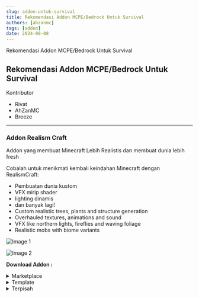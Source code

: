 ```yaml
---
slug: addon-untuk-survival
title: Rekomendasi Addon MCPE/Bedrock Untuk Survival
authors: [ahzanmc]
tags: [addon]
date: 2024-08-08
---
```


Rekomendasi Addon MCPE/Bedrock Untuk Survival
<!-- truncate -->

## Rekomendasi Addon MCPE/Bedrock Untuk Survival
Kontributor
- Rivat
- AhZanMC
- Breeze

---
### Addon Realism Craft
Addon yang membuat Minecraft Lebih Realistis dan membuat dunia lebih fresh

Cobalah untuk menikmati kembali keindahan Minecraft dengan RealismCraft: 
- Pembuatan dunia kustom
- VFX mirip shader 
- lighting dinamis
- dan banyak lagi!
- Custom realistic trees, plants and structure generation
- Overhauled textures, animations and sound
- VFX like northern lights, fireflies and waving foliage
- Realistic mobs with biome variants

![Image 1](https://encrypted-tbn0.gstatic.com/images?q=tbn:ANd9GcSrR3fUS0jOq61GYiH979QgkHZEjePJTXcQqA&s)

![Image 2](https://encrypted-tbn0.gstatic.com/images?q=tbn:ANd9GcQUIO9kHOOipNPy9o4HMU-iSqMNr08jyBgYww&s)

**Download Addon :**

<details>
    <summary>Marketplace</summary>

    [Klik disini](https://www.minecraft.net/en-us/marketplace/pdp?id=5eddc134-bdf3-4a84-b7c5-ee0504402be9)
</details>

<details>
    <summary>Template</summary>

    Template file : [Click Here](https://www.mediafire.com/file/abrmd270eyjps97/Realism_Craft_1.1_(world_template).mctemplate/file?dkey=bggwc314qdr&r=1542)
</details>

<details>
    <summary>Terpisah</summary>

    Resource Pack file : [Click Here](https://www.mediafire.com/file/ppen3cymfy13lyw/Realism_Craft_Resource_Pack_by_sneypmc.mcpack/file)

    Addon file : [Click Here](https://www.mediafire.com/file/n4788vh7vwds7lp/RealismCraft_Add-On_by_sneypmc_bought_TBQ.mcaddon/file)
</details>